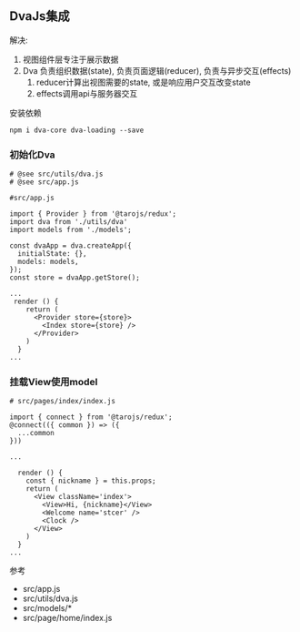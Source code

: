 


## DvaJs集成

解决:

1. 视图组件层专注于展示数据
2. Dva 负责组织数据(state), 负责页面逻辑(reducer), 负责与异步交互(effects)
    1. reducer计算出视图需要的state, 或是响应用户交互改变state
    2. effects调用api与服务器交互


安装依赖

```
npm i dva-core dva-loading --save
```

### 初始化Dva

```
# @see src/utils/dva.js
# @see src/app.js

#src/app.js

import { Provider } from '@tarojs/redux';
import dva from './utils/dva'
import models from './models';

const dvaApp = dva.createApp({
  initialState: {},
  models: models,
});
const store = dvaApp.getStore();

...
 render () {
    return (
      <Provider store={store}>
        <Index store={store} />
      </Provider>
    )
  }
...
```

### 挂载View使用model

```
# src/pages/index/index.js

import { connect } from '@tarojs/redux';
@connect(({ common }) => ({
  ...common
}))

...

  render () {
    const { nickname } = this.props;
    return (
      <View className='index'>
        <View>Hi, {nickname}</View>
        <Welcome name='stcer' />
        <Clock />
      </View>
    )
  }
...

```

参考

* src/app.js
* src/utils/dva.js
* src/models/*
* src/page/home/index.js

